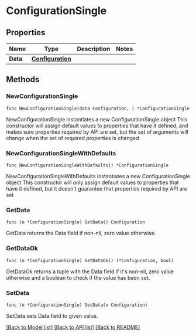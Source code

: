 # ConfigurationSingle

## Properties

Name | Type | Description | Notes
------------ | ------------- | ------------- | -------------
**Data** | [**Configuration**](Configuration.md) |  | 

## Methods

### NewConfigurationSingle

`func NewConfigurationSingle(data Configuration, ) *ConfigurationSingle`

NewConfigurationSingle instantiates a new ConfigurationSingle object
This constructor will assign default values to properties that have it defined,
and makes sure properties required by API are set, but the set of arguments
will change when the set of required properties is changed

### NewConfigurationSingleWithDefaults

`func NewConfigurationSingleWithDefaults() *ConfigurationSingle`

NewConfigurationSingleWithDefaults instantiates a new ConfigurationSingle object
This constructor will only assign default values to properties that have it defined,
but it doesn't guarantee that properties required by API are set

### GetData

`func (o *ConfigurationSingle) GetData() Configuration`

GetData returns the Data field if non-nil, zero value otherwise.

### GetDataOk

`func (o *ConfigurationSingle) GetDataOk() (*Configuration, bool)`

GetDataOk returns a tuple with the Data field if it's non-nil, zero value otherwise
and a boolean to check if the value has been set.

### SetData

`func (o *ConfigurationSingle) SetData(v Configuration)`

SetData sets Data field to given value.



[[Back to Model list]](../README.md#documentation-for-models) [[Back to API list]](../README.md#documentation-for-api-endpoints) [[Back to README]](../README.md)


